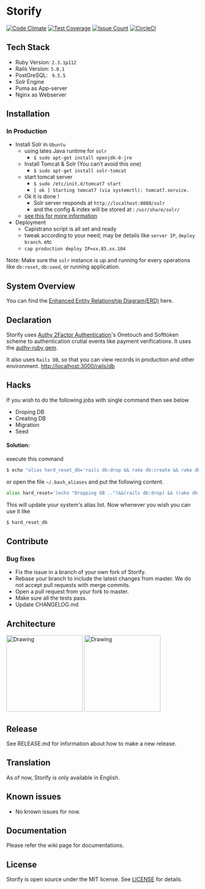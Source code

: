 
# Storify
[![Code Climate](https://codeclimate.com/github/shivabhusal/storify/badges/gpa.svg)](https://codeclimate.com/github/shivabhusal/storify)
[![Test Coverage](https://codeclimate.com/github/shivabhusal/storify/badges/coverage.svg)](https://codeclimate.com/github/shivabhusal/storify/coverage)
[![Issue Count](https://codeclimate.com/github/shivabhusal/storify/badges/issue_count.svg)](https://codeclimate.com/github/shivabhusal/storify)
[![CircleCI](https://circleci.com/gh/shivabhusal/storify.svg?style=svg)](https://circleci.com/gh/shivabhusal/storify)
## Tech Stack
- Ruby Version: `2.3.1p112`
- Rails Version: `5.0.1`
- PostGreSQL: ` 9.5.5`
- Solr Engine
- Puma as App-server
- Nginx as Webserver

## Installation
### In Production
- Install Solr in `Ubuntu`
    - using lates Java runtime for `solr`
        - `$ sudo apt-get install openjdk-8-jre`
    - Install Tomcat & Solr (You can’t avoid this one)
        - `$ sudo apt-get install solr-tomcat`
    - start tomcat server
        - `$ sudo /etc/init.d/tomcat7 start`
        - `[ ok ] Starting tomcat7 (via systemctl): tomcat7.service.`
    - Ok it is done !
        - Solr server responds at `http://localhost:8080/solr`
        - and the config & index will be stored at : `/usr/share/solr/`
    - [see this for more information](https://github.com/sunspot/sunspot/wiki/Configure-Solr-on-Ubuntu,-the-quickest-way)
- Deployment
    - Capistrano script is all set and ready
    - tweak according to your need; may be details like `server IP`, `deploy branch`. etc
    - `cap production deploy IP=xx.85.xx.104`

Note: Make sure the `solr` instance is up and running for every operations like `db:reset`, `db:seed`, or running application.

## System Overview
You can find the [Enhanced Entity Relationship Diagram(ERD)](erd.pdf) here. 
## Declaration
Storify uses [Authy 2Factor Authentication](https://www.authy.com/)'s Onetouch and Softtoken scheme to authentication crutial events like payment verifications. It uses the [authy-ruby gem](https://github.com/authy/authy-ruby).

It also uses `Rails DB`, so that you can view records in production and other environment.
[http://localhost:3000/rails/db](http://localhost:3000/rails/db)

## Hacks
If you wish to do the following jobs with single command then see below 
  - Droping DB
  - Creating DB
  - Migration
  - Seed

#### Solution:
execute this command
```bash
$ echo "alias hard_reset_db='rails db:drop && rake db:create && rake db:migrate && rake db:reset'"  >> ~/.bash_aliases
```

or open the file `~/.bash_aliases` and put the following content.
```bash
alias hard_reset='(echo "Dropping DB ..")&&(rails db:drop) && (rake db:create) && (rake db:migrate) && (echo "Seeding..")&&(rake db:seed)&&(echo "Done!")'

```
This will update your system's alias list. Now whenever you wish you can use it like
```bash
$ hard_reset_db
```
## Contribute
### Bug fixes

- Fix the issue in a branch of your own fork of Storify.
- Rebase your branch to include the latest changes from master. We do not accept pull requests with merge commits.
- Open a pull request from your fork to master.
- Make sure all the tests pass.
- Update CHANGELOG.md

## Architecture

<img src="./doc/initial_architecture.png" alt="Drawing" style="width: 200px;"/>
<img src="./doc/schema.png" alt="Drawing" style="width: 200px;"/>

## Release
See RELEASE.md for information about how to make a new release.
## Translation
As of now, Storify is only available in English.
## Known issues
- No known issues for now.
## Documentation
Please refer the wiki page for documentations.

## License

Storify is open source under the MIT license. See [LICENSE](LICENSE) for details.
